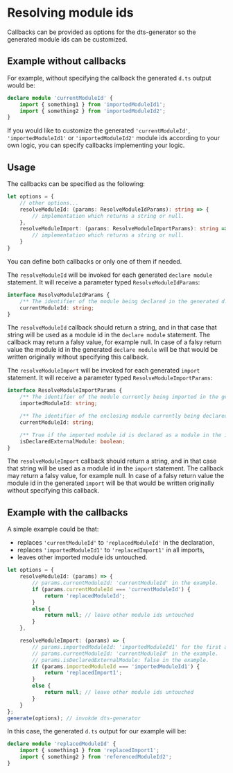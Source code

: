 Resolving module ids
===============

Callbacks can be provided as options for the dts-generator so the generated module ids can be customized.

## Example without callbacks

For example, without specifying the callback the generated `d.ts` output would be:
```ts
declare module 'currentModuleId' {
	import { something1 } from 'importedModuleId1';
	import { something2 } from 'importedModuleId2';
}
```

If you would like to customize the generated `'currentModuleId'`, `'importedModuleId1'` or `'importedModuleId2'` module ids according to your own logic, you can specify callbacks implementing your logic.

## Usage

The callbacks can be specified as the following:

```ts
let options = {
	// other options...
	resolveModuleId: (params: ResolveModuleIdParams): string => {
 		// implementation which returns a string or null.
	},
	resolveModuleImport: (params: ResolveModuleImportParams): string => {
 		// implementation which returns a string or null.
	}
}
```

You can define both callbacks or only one of them if needed.

The `resolveModuleId` will be invoked for each generated `declare module` statement. It will receive a parameter typed `ResolveModuleIdParams`:
```ts
interface ResolveModuleIdParams {
	/** The identifier of the module being declared in the generated d.ts */
	currentModuleId: string;
}
```

The `resolveModuleId` callback should return a string, and in that case that string will be used as a module id in the `declare module` statement. The callback may return a falsy value, for example null. In case of a falsy return value the module id in the generated `declare module` will be that would be written originally without specifying this callback.


The `resolveModuleImport` will be invoked for each generated `import` statement. It will receive a parameter typed `ResolveModuleImportParams`:

```ts
interface ResolveModuleImportParams {
	/** The identifier of the module currently being imported in the generated d.ts */
	importedModuleId: string;

	/** The identifier of the enclosing module currently being declared in the generated d.ts */
	currentModuleId: string;

	/** True if the imported module id is declared as a module in the input files. */
	isDeclaredExternalModule: boolean;
}
```

The `resolveModuleImport` callback should return a string, and in that case that string will be used as a module id in the `import` statement. The callback may return a falsy value, for example null. In case of a falsy return value the module id in the generated `import` will be that would be written originally without specifying this callback.

## Example with the callbacks

A simple example could be that:
 * replaces `'currentModuleId'` to `'replacedModuleId'` in the declaration,
 * replaces `'importedModuleId1'` to `'replacedImport1'` in all imports,
 * leaves other imported module ids untouched.

```ts
let options = {
	resolveModuleId: (params) => {
		// params.currentModuleId: 'currentModuleId' in the example.
 		if (params.currentModuleId === 'currentModuleId') {
			return 'replacedModuleId';
		}
		else {
			return null; // leave other module ids untouched
		}
	},

	resolveModuleImport: (params) => {
		// params.importedModuleId: 'importedModuleId1' for the first and 'importedModuleId2' for the second invocation in the example.
		// params.currentModuleId: 'currentModuleId' in the example.
		// params.isDeclaredExternalModule: false in the example.
 		if (params.importedModuleId === 'importedModuleId1') {
			return 'replacedImport1';
		}
		else {
			return null; // leave other module ids untouched
		}
	}
};
generate(options); // invokde dts-generator
```

In this case, the generated `d.ts` output for our example will be:
```ts
declare module 'replacedModuleId' {
	import { something1 } from 'replacedImport1';
	import { something2 } from 'referencedModuleId2';
}
```
